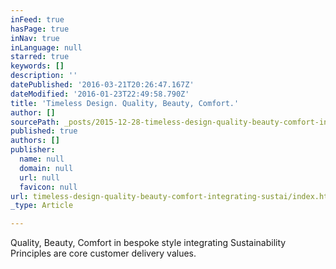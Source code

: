 ```yaml
---
inFeed: true
hasPage: true
inNav: true
inLanguage: null
starred: true
keywords: []
description: ''
datePublished: '2016-03-21T20:26:47.167Z'
dateModified: '2016-01-23T22:49:58.790Z'
title: 'Timeless Design. Quality, Beauty, Comfort.'
author: []
sourcePath: _posts/2015-12-28-timeless-design-quality-beauty-comfort-integrating-sustai.md
published: true
authors: []
publisher:
  name: null
  domain: null
  url: null
  favicon: null
url: timeless-design-quality-beauty-comfort-integrating-sustai/index.html
_type: Article

---
```

Quality, Beauty, Comfort in bespoke style integrating Sustainability Principles are core customer delivery values.